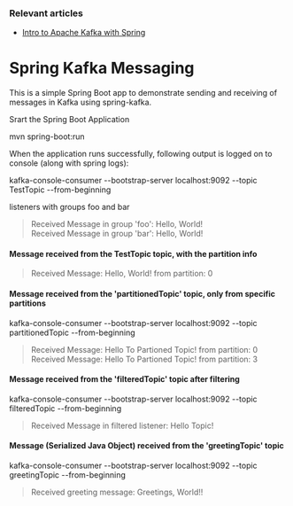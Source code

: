 ### Relevant articles

- [Intro to Apache Kafka with Spring](http://www.baeldung.com/spring-kafka)



# Spring Kafka Messaging

This is a simple Spring Boot app to demonstrate sending and receiving of messages in Kafka using spring-kafka.

 Srart the Spring Boot Application

  mvn spring-boot:run

When the application runs successfully, following output is logged on to console (along with spring logs):

 

   kafka-console-consumer --bootstrap-server localhost:9092 --topic TestTopic  --from-beginning

 listeners with groups foo and bar
>Received Message in group 'foo': Hello, World!<br>
Received Message in group 'bar': Hello, World!



#### Message received from the TestTopic  topic, with the partition info
>Received Message: Hello, World! from partition: 0

#### Message received from the 'partitionedTopic' topic, only from specific partitions

kafka-console-consumer --bootstrap-server localhost:9092 --topic partitionedTopic --from-beginning
 
>Received Message: Hello To Partioned Topic! from partition: 0<br>
Received Message: Hello To Partioned Topic! from partition: 3

#### Message received from the 'filteredTopic' topic after filtering

kafka-console-consumer --bootstrap-server localhost:9092 --topic filteredTopic  --from-beginning
 


>Received Message in filtered listener: Hello Topic!

#### Message (Serialized Java Object) received from the 'greetingTopic' topic
kafka-console-consumer --bootstrap-server localhost:9092 --topic greetingTopic  --from-beginning

>Received greeting message: Greetings, World!!
